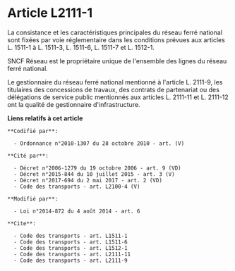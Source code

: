 # Article L2111-1

La consistance et les caractéristiques principales du réseau ferré national sont fixées par voie réglementaire dans les
conditions prévues aux articles L. 1511-1 à L. 1511-3, L. 1511-6, L. 1511-7 et L. 1512-1. 

SNCF Réseau est le propriétaire unique de l'ensemble des lignes du réseau ferré national. 

Le gestionnaire du réseau ferré national mentionné à l'article L. 2111-9, les titulaires des concessions de travaux, des
contrats de partenariat ou des délégations de service public mentionnés aux articles L. 2111-11 et L. 2111-12 ont la qualité
de gestionnaire d'infrastructure.

**Liens relatifs à cet article**

	**Codifié par**:

	  - Ordonnance n°2010-1307 du 28 octobre 2010 - art. (V)

	**Cité par**:

	  - Décret n°2006-1279 du 19 octobre 2006 - art. 9 (VD)
	  - Décret n°2015-844 du 10 juillet 2015 - art. 3 (V)
	  - Décret n°2017-694 du 2 mai 2017 - art. 2 (VD)
	  - Code des transports - art. L2100-4 (V)

	**Modifié par**:

	  - Loi n°2014-872 du 4 août 2014 - art. 6

	**Cite**:

	  - Code des transports - art. L1511-1
	  - Code des transports - art. L1511-6
	  - Code des transports - art. L1512-1
	  - Code des transports - art. L2111-11
	  - Code des transports - art. L2111-9
